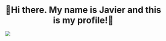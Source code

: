 

<div align="center">
<h1 align="center">👋Hi there. My name is Javier and this is my profile!👋</h1>
</div>
<img src="https://imgur.com/a/UNhJrCx">

<!--
**Javimorrys98/Javimorrys98** is a ✨ _special_ ✨ repository because its `README.md` (this file) appears on your GitHub profile.

Here are some ideas to get you started:

- 🔭 I’m currently working on ...
- 🌱 I’m currently learning ...
- 👯 I’m looking to collaborate on ...
- 🤔 I’m looking for help with ...
- 💬 Ask me about ...
- 📫 How to reach me: ...
- 😄 Pronouns: ...
- ⚡ Fun fact: ...
-->
